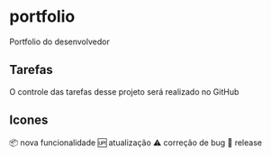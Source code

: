 # portfolio
Portfolio do desenvolvedor

## Tarefas

O controle das tarefas desse projeto será realizado no GitHub

## Icones

:package: nova funcionalidade
:up: atualização
:warning: correção de bug
:checkered_flag: release
